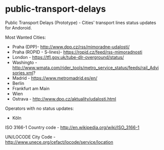 # public-transport-delays
Public Transport Delays (Prototype) - Cities' transport lines status updates for Andoroid.

Most Wanted Cities:
* Praha (DPP)- http://www.dpp.cz/rss/mimoradne-udalosti/
* Praha (ROPID - S-lines)- https://ropid.cz/feed/rss-mimoradnosti
* London - https://tfl.gov.uk/tube-dlr-overground/status/
* Washingto - http://www.wmata.com/rider_tools/metro_service_status/feeds/rail_Advisories.xml?
* Madrid - https://www.metromadrid.es/en/
* Berlin
* Frankfurt am Main
* Wien
* Ostrava - http://www.dpo.cz/aktuality/udalosti.html

Operators with no status updates:
* Köln

ISO 3166-1 Country code - http://en.wikipedia.org/wiki/ISO_3166-1

UN/LOCODE City Code - http://www.unece.org/cefact/locode/service/location
